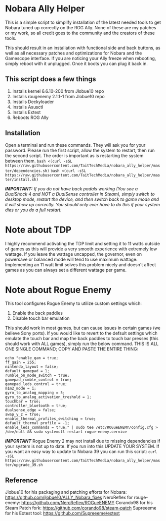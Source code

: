 # Nobara Ally Helper
This is a simple script to simplify installation of the latest needed tools to get Nobara tuned up correctly on the ROG Ally. None of these are my patches or my work, so all credit goes to the community and the creators of these tools.

This should result in an installation with functional side and back buttons, as well as all necessary patches and optimizations for Nobara and the Gamescope interface. If you are noticing your Ally freeze when rebooting, simply reboot with it unplugged. Once it boots you can plug it back in.

## This script does a few things
1) Installs kernel 6.6.10-200 from Jlobue10 repo
2) Installs rougenemy 2.1.1-1 from Jlobue10 repo
3) Installs Deckyloader
4) Installs Asusctl
5) Installs Extest
6) Reboots ROG Ally

## Installation
Open a terminal and run these commands. They will ask you for your password. Please run the first script, allow the system to restart, then run the
second script. The order is important as is restarting the system between them.
    `bash <(curl -sSL https://raw.githubusercontent.com/TaitTechMedia/nobara_ally_helper/master/dependencies.sh)`
    `bash <(curl -sSL https://raw.githubusercontent.com/TaitTechMedia/nobara_ally_helper/master/install.sh)`

***IMPORTANT:*** *If you do not have back padals working (You see a DualShock 4 and NOT a DualSense controller in Steam), simply switch to desktop mode, restart the device, and then switch back to game mode and it will show up correctly. You should only ever have to do this if your system dies or you do a full restart.*

# Note about TDP
I highly recommend activating the TDP limit and setting it to 11 watts outside of games as this will provide a very smooth experience with extremely low wattage. If you leave the wattage uncapped, the governor, even on powersave or balanced mode will tend to use maximum wattage. Implementing an 11 watt limit solves this problem nicely and doesn't affect games as you can always set a different wattage per game.

# Note about Rogue Enemy
This tool configures Rogue Enemy to utilize custom settings which:
1) Enable the back paddles
2) Disable touch bar emulation

This should work in most games, but can cause issues in certain games (we believe Sony ports). If you would like to revert to the defsult 
settings which emulate the touch bar and map the back paddles to touch bar presses (this should work with ALL games), simply run the below 
command. THIS IS ALL ONE SINGLE COMMAND; COPY AND PASTE THE ENTIRE THING:

```
echo "enable_qam = true;
ff_gain = 255;
nintendo_layout = false;
default_gamepad = 1;
rumble_on_mode_switch = true;
gamepad_rumble_control = true;
gamepad_leds_control = true;
m1m2_mode = 1;
gyro_to_analog_mapping = 5;
gyro_to_analog_activation_treshold = 1;
touchbar = true;
controller_bluetooth = true;
dualsense_edge = false;
swap_y_z = true;
enable_thermal_profiles_switching = true;
default_thermal_profile = -1;
enable_leds_commands = true;" | sudo tee /etc/ROGueENEMY/config.cfg > /dev/null && sudo systemctl restart rogue-enemy.service
```

***IMPORTANT*** 
Rogue Enemy 2 may not install due to missing dependencies if your system is not up to date. If you run into this UPDATE YOUR SYSTEM. If you want an
easy way to update to Nobara 39 you can run this script: `curl -sSL https://raw.githubusercontent.com/TaitTechMedia/nobara_ally_helper/master/upgrade_39.sh`

## Reference
Jlobue10 for his packaging and patching efforts for Nobara: https://github.com/jlobue10/ALLY_Nobara_fixes
NeroReflex for rouge-enemy: https://github.com/NeroReflex/ROGueENEMY
Corando98 for his Steam Patch fork: https://github.com/corando98/steam-patch
Supreeeme for his Extest tool: https://github.com/Supreeeme/extest